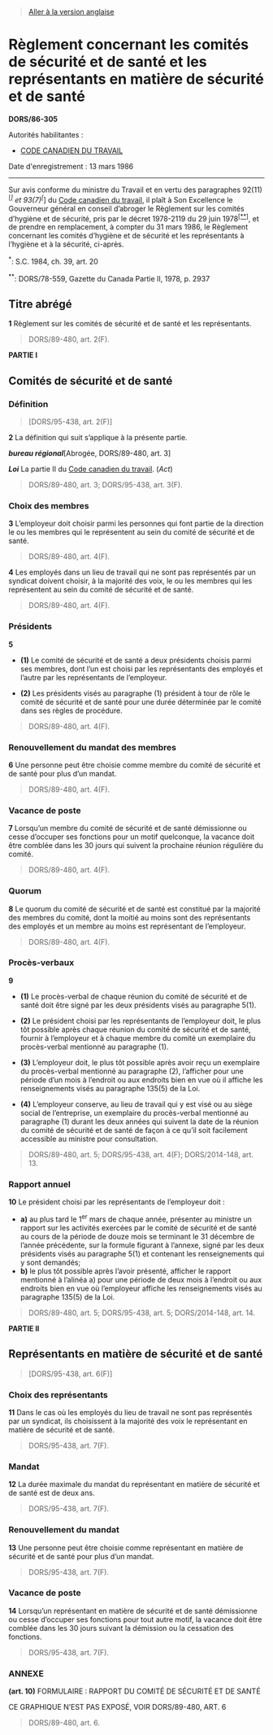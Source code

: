 > [Aller à la version anglaise](/en/Regulations/Statutory%20Orders%20and%20Regulations/86/305.md)

# Règlement concernant les comités de sécurité et de santé et les représentants en matière de sécurité et de santé

**DORS/86-305**

Autorités habilitantes : 
- [CODE CANADIEN DU TRAVAIL](/fr/Lois/Lois%20révisées%20du%20Canada/L/L-2.md)

Date d'enregistrement : 13 mars 1986

----------

Sur avis conforme du ministre du Travail et en vertu des paragraphes 92(11)<sup><a href='#footnote_fa'>[*]</a></sup> et 93(7)<sup><a href='#footnote_fa'>[*]</a></sup> du [Code canadien du travail](/fr/Lois/Lois%20révisées%20du%20Canada/L/L-2.md), il plaît à Son Excellence le Gouverneur général en conseil d’abroger le Règlement sur les comités d’hygiène et de sécurité, pris par le décret 1978-2119 du 29 juin 1978<sup><a href='#footnote_fb'>[**]</a></sup>, et de prendre en remplacement, à compter du 31 mars 1986, le Règlement concernant les comités d’hygiène et de sécurité et les représentants à l’hygiène et à la sécurité, ci-après.

<a name='footnote_fa'><sup>*</sup></a>: S.C. 1984, ch. 39, art. 20<br />

<a name='footnote_fb'><sup>**</sup></a>: DORS/78-559, Gazette du Canada Partie II, 1978, p. 2937<br />




## Titre abrégé


**1** Règlement sur les comités de sécurité et de santé et les représentants.
> DORS/89-480, art. 2(F).





**PARTIE I** 
## Comités de sécurité et de santé



### Définition
> [DORS/95-438, art. 2(F)]



**2** La définition qui suit s’applique à la présente partie.

***bureau régional***[Abrogée, DORS/89-480, art. 3]

***Loi*** La partie II du [Code canadien du travail](/fr/Lois/Lois%20révisées%20du%20Canada/L/L-2.md). (*Act*) 
> DORS/89-480, art. 3; DORS/95-438, art. 3(F).





### Choix des membres


**3** L’employeur doit choisir parmi les personnes qui font partie de la direction le ou les membres qui le représentent au sein du comité de sécurité et de santé.
> DORS/89-480, art. 4(F).




**4** Les employés dans un lieu de travail qui ne sont pas représentés par un syndicat doivent choisir, à la majorité des voix, le ou les membres qui les représentent au sein du comité de sécurité et de santé.
> DORS/89-480, art. 4(F).





### Présidents


**5** 

- **(1)** Le comité de sécurité et de santé a deux présidents choisis parmi ses membres, dont l’un est choisi par les représentants des employés et l’autre par les représentants de l’employeur.

- **(2)** Les présidents visés au paragraphe (1) président à tour de rôle le comité de sécurité et de santé pour une durée déterminée par le comité dans ses règles de procédure.
> DORS/89-480, art. 4(F).





### Renouvellement du mandat des membres


**6** Une personne peut être choisie comme membre du comité de sécurité et de santé pour plus d’un mandat.
> DORS/89-480, art. 4(F).





### Vacance de poste


**7** Lorsqu’un membre du comité de sécurité et de santé démissionne ou cesse d’occuper ses fonctions pour un motif quelconque, la vacance doit être comblée dans les 30 jours qui suivent la prochaine réunion régulière du comité.
> DORS/89-480, art. 4(F).





### Quorum


**8** Le quorum du comité de sécurité et de santé est constitué par la majorité des membres du comité, dont la moitié au moins sont des représentants des employés et un membre au moins est représentant de l’employeur.
> DORS/89-480, art. 4(F).





### Procès-verbaux


**9** 

- **(1)** Le procès-verbal de chaque réunion du comité de sécurité et de santé doit être signé par les deux présidents visés au paragraphe 5(1).

- **(2)** Le président choisi par les représentants de l’employeur doit, le plus tôt possible après chaque réunion du comité de sécurité et de santé, fournir à l’employeur et à chaque membre du comité un exemplaire du procès-verbal mentionné au paragraphe (1).

- **(3)** L’employeur doit, le plus tôt possible après avoir reçu un exemplaire du procès-verbal mentionné au paragraphe (2), l’afficher pour une période d’un mois à l’endroit ou aux endroits bien en vue où il affiche les renseignements visés au paragraphe 135(5) de la Loi.

- **(4)** L’employeur conserve, au lieu de travail qui y est visé ou au siège social de l’entreprise, un exemplaire du procès-verbal mentionné au paragraphe (1) durant les deux années qui suivent la date de la réunion du comité de sécurité et de santé de façon à ce qu’il soit facilement accessible au ministre pour consultation.
> DORS/89-480, art. 5; DORS/95-438, art. 4(F); DORS/2014-148, art. 13.





### Rapport annuel


**10** Le président choisi par les représentants de l’employeur doit :
- **a)** au plus tard le 1<sup>er</sup> mars de chaque année, présenter au ministre un rapport sur les activités exercées par le comité de sécurité et de santé au cours de la période de douze mois se terminant le 31 décembre de l’année précédente, sur la formule figurant à l’annexe, signé par les deux présidents visés au paragraphe 5(1) et contenant les renseignements qui y sont demandés;
- **b)** le plus tôt possible après l’avoir présenté, afficher le rapport mentionné à l’alinéa a) pour une période de deux mois à l’endroit ou aux endroits bien en vue où l’employeur affiche les renseignements visés au paragraphe 135(5) de la Loi.
> DORS/89-480, art. 5; DORS/95-438, art. 5; DORS/2014-148, art. 14.





**PARTIE II** 
## Représentants en matière de sécurité et de santé
> [DORS/95-438, art. 6(F)]




### Choix des représentants


**11** Dans le cas où les employés du lieu de travail ne sont pas représentés par un syndicat, ils choisissent à la majorité des voix le représentant en matière de sécurité et de santé.
> DORS/95-438, art. 7(F).





### Mandat


**12** La durée maximale du mandat du représentant en matière de sécurité et de santé est de deux ans.
> DORS/95-438, art. 7(F).





### Renouvellement du mandat


**13** Une personne peut être choisie comme représentant en matière de sécurité et de santé pour plus d’un mandat.
> DORS/95-438, art. 7(F).





### Vacance de poste


**14** Lorsqu’un représentant en matière de sécurité et de santé démissionne ou cesse d’occuper ses fonctions pour tout autre motif, la vacance doit être comblée dans les 30 jours suivant la démission ou la cessation des fonctions.
> DORS/95-438, art. 7(F).





### **ANNEXE** 
**(art. 10)**
FORMULAIRE : RAPPORT DU COMITÉ DE SÉCURITÉ ET DE SANTÉ


CE GRAPHIQUE N’EST PAS EXPOSÉ, VOIR DORS/89-480, ART. 6


> DORS/89-480, art. 6.


